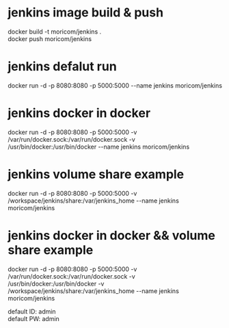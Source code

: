 # jenkins image build & push
docker build -t moricom/jenkins .\
docker push moricom/jenkins

# jenkins defalut run 
docker run -d -p 8080:8080 -p 5000:5000 --name jenkins moricom/jenkins

# jenkins docker in docker
docker run -d -p 8080:8080 -p 5000:5000 -v /var/run/docker.sock:/var/run/docker.sock -v /usr/bin/docker:/usr/bin/docker --name jenkins moricom/jenkins

# jenkins volume share example
docker run -d -p 8080:8080 -p 5000:5000 -v /workspace/jenkins/share:/var/jenkins_home --name jenkins moricom/jenkins

# jenkins docker in docker && volume share example
docker run -d -p 8080:8080 -p 5000:5000 -v /var/run/docker.sock:/var/run/docker.sock -v /usr/bin/docker:/usr/bin/docker -v /workspace/jenkins/share:/var/jenkins_home --name jenkins moricom/jenkins

default ID: admin\
default PW: admin
